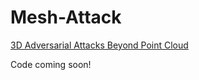# Mesh-Attack
[3D Adversarial Attacks Beyond Point Cloud ](https://arxiv.org/abs/2104.12146.pdf)

Code coming soon!
